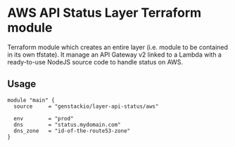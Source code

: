 # AWS API Status Layer Terraform module

Terraform module which creates an entire layer (i.e. module to be contained in its own tfstate).
It manage an API Gateway v2 linked to a Lambda with a ready-to-use NodeJS source code to handle
status on AWS.

## Usage

```hcl
module "main" {
  source     = "genstackio/layer-api-status/aws"

  env        = "prod"
  dns        = "status.mydomain.com"
  dns_zone   = "id-of-the-route53-zone"
}
```
